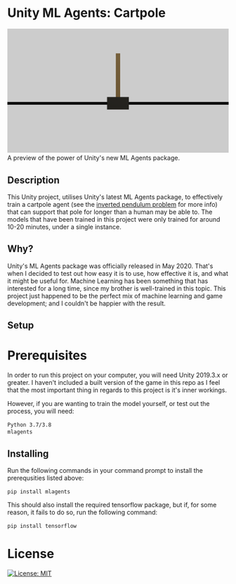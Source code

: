 # Unity ML Agents: Cartpole
![](unity-cartpole-ml-training-2.gif)
A preview of the power of Unity's new ML Agents package.

## Description
This Unity project, utilises Unity's latest ML Agents package, to effectively train a cartpole agent (see the [inverted pendulum problem](https://en.wikipedia.org/wiki/Inverted_pendulum) for more info) that can support that pole for longer than a human may be able to. The models that have been trained in this project were only trained for around 10-20 minutes, under a single instance.

## Why?
Unity's ML Agents package was officially released in May 2020. That's when I decided to test out how easy it is to use, how effective it is, and what it might be useful for. Machine Learning has been something that has interested for a long time, since my brother is well-trained in this topic. This project just happened to be the perfect mix of machine learning and game development; and I couldn't be happier with the result.

## Setup
# Prerequisites
In order to run this project on your computer, you will need Unity 2019.3.x or greater. I haven't included a built version of the game in this repo as I feel that the most important thing in regards to this project is it's inner workings.

However, if you are wanting to train the model yourself, or test out the process, you will need:
```
Python 3.7/3.8
mlagents
```

## Installing
Run the following commands in your command prompt to install the prerequsities listed above:
```
pip install mlagents
```
This should also install the required tensorflow package, but if, for some reason, it fails to do so, run the following command:
```
pip install tensorflow
```

# License
[![License: MIT](https://img.shields.io/badge/License-MIT-yellow.svg)](https://opensource.org/licenses/MIT)
